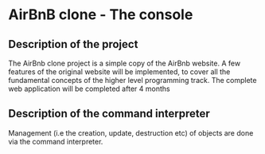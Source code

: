 # AirBnB clone - The console

## Description of the project

The AirBnb clone project is a simple copy of the AirBnb website. A few features of the original website will be implemented, to cover all the fundamental concepts of the higher level programming track. The complete web application will be completed after 4 months

## Description of the command interpreter

Management (i.e the creation, update, destruction etc) of objects are done via the command interpreter.